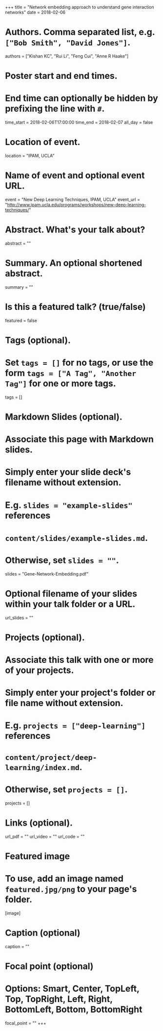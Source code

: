 +++
title = "Network embedding approach to understand gene interaction networks"
date = 2018-02-06

# Authors. Comma separated list, e.g. `["Bob Smith", "David Jones"]`.
authors = ["Kishan KC", "Rui Li", "Feng Cui", "Anne R Haake"]

# Poster start and end times.
#   End time can optionally be hidden by prefixing the line with `#`.
time_start = 2018-02-06T17:00:00
time_end = 2018-02-07
all_day = false

# Location of event.
location = "IPAM, UCLA"

# Name of event and optional event URL.
event = "New Deep Learning Techniques, IPAM, UCLA"
event_url = "http://www.ipam.ucla.edu/programs/workshops/new-deep-learning-techniques/"

# Abstract. What's your talk about?
abstract = ""

# Summary. An optional shortened abstract.
summary = ""

# Is this a featured talk? (true/false)
featured = false

# Tags (optional).
#   Set `tags = []` for no tags, or use the form `tags = ["A Tag", "Another Tag"]` for one or more tags.
tags = []

# Markdown Slides (optional).
#   Associate this page with Markdown slides.
#   Simply enter your slide deck's filename without extension.
#   E.g. `slides = "example-slides"` references 
#   `content/slides/example-slides.md`.
#   Otherwise, set `slides = ""`.
slides = "Gene-Network-Embedding.pdf"

# Optional filename of your slides within your talk folder or a URL.
url_slides = ""

# Projects (optional).
#   Associate this talk with one or more of your projects.
#   Simply enter your project's folder or file name without extension.
#   E.g. `projects = ["deep-learning"]` references 
#   `content/project/deep-learning/index.md`.
#   Otherwise, set `projects = []`.
projects = []

# Links (optional).
url_pdf = ""
url_video = ""
url_code = ""

# Featured image
# To use, add an image named `featured.jpg/png` to your page's folder. 
[image]
  # Caption (optional)
  caption = ""

  # Focal point (optional)
  # Options: Smart, Center, TopLeft, Top, TopRight, Left, Right, BottomLeft, Bottom, BottomRight
  focal_point = ""
+++

